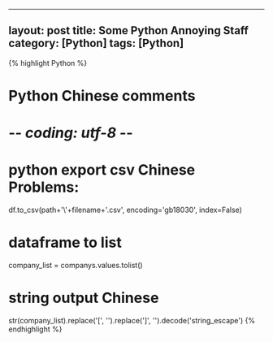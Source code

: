  ---
layout:     post
title:      Some Python Annoying Staff
category:   [Python] 
tags:       [Python]
---

{% highlight Python %}
# Python Chinese comments
# -*- coding: utf-8 -*-

# python export csv Chinese Problems: 
df.to_csv(path+'\\'+filename+'.csv', encoding='gb18030', index=False)

# dataframe to list
company_list = companys.values.tolist()

# string output Chinese
str(company_list).replace('[', '').replace(']', '').decode('string_escape') 
{% endhighlight %}